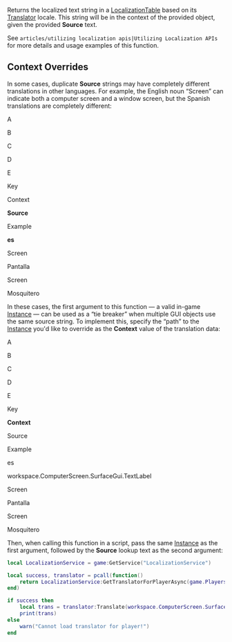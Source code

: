 Returns the localized text string in a [LocalizationTable](https://developer.roblox.com/en-us/api-reference/class/LocalizationTable) based on its [Translator](https://developer.roblox.com/en-us/api-reference/class/Translator) locale. This string will be in the context of the provided object, given the provided **Source** text.

See `articles/utilizing localization apis|Utilizing Localization APIs` for more details and usage examples of this function.

Context Overrides
-----------------

In some cases, duplicate **Source** strings may have completely different translations in other languages. For example, the English noun “Screen” can indicate both a computer screen and a window screen, but the Spanish translations are completely different:

A

B

C

D

E

Key

Context

**Source**

Example

**es**

Screen

Pantalla

Screen

Mosquitero

In these cases, the first argument to this function — a valid in-game [Instance](https://developer.roblox.com/en-us/api-reference/class/Instance) — can be used as a “tie breaker” when multiple GUI objects use the same source string. To implement this, specify the “path” to the [Instance](https://developer.roblox.com/en-us/api-reference/class/Instance) you'd like to override as the **Context** value of the translation data:

A

B

C

D

E

Key

**Context**

Source

Example

es

workspace.ComputerScreen.SurfaceGui.TextLabel

Screen

Pantalla

Screen

Mosquitero

Then, when calling this function in a script, pass the same [Instance](https://developer.roblox.com/en-us/api-reference/class/Instance) as the first argument, followed by the **Source** lookup text as the second argument:

```Lua
local LocalizationService = game:GetService("LocalizationService")

local success, translator = pcall(function()
	return LocalizationService:GetTranslatorForPlayerAsync(game.Players.LocalPlayer)
end)

if success then
	local trans = translator:Translate(workspace.ComputerScreen.SurfaceGui.TextLabel, "Screen")
	print(trans)
else
	warn("Cannot load translator for player!")
end
```